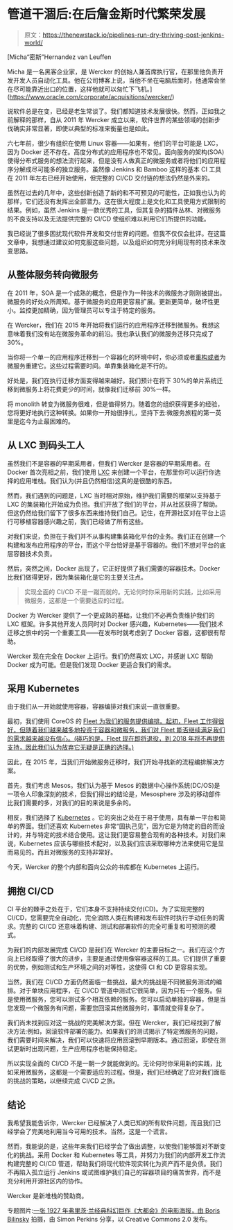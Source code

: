 # 管道干涸后:在后詹金斯时代繁荣发展

> 原文：<https://thenewstack.io/pipelines-run-dry-thriving-post-jenkins-world/>

[](https://www.oracle.com/corporate/acquisitions/wercker/)

 [Micha“密斯”Hernandez van Leuffen

Micha 是一名黑客企业家，是 Wercker 的创始人兼首席执行官，在那里他负责开发开发人员自动化工具。他在公司博客上说，当他不坐在电脑后面时，他通常会坐在尽可能靠近出口的位置，这样他就可以匆忙下飞机。](https://www.oracle.com/corporate/acquisitions/wercker/) [](https://www.oracle.com/corporate/acquisitions/wercker/)

说软件总是在变，已经是老生常谈了。我们都知道技术发展很快。然而，正如我之前解释的那样，自从 2011 年 Wercker 成立以来，软件世界的某些领域的创新步伐确实非常显著，即使以典型的标准来衡量也是如此。

六七年前，很少有组织在使用 Linux 容器——如果有，他们的平台可能是 LXC，因为 Docker 还不存在。高度分布式的应用程序也不常见。面向服务的架构(SOA)使得分布式服务的想法流行起来，但是没有人做真正的微服务或者将他们的应用程序分解成尽可能多的独立服务。虽然像 Jenkins 和 Bamboo 这样的基本 CI 工具在 2011 年左右已经开始使用，但完整的 CI/CD 交付链的想法仍然是外来的。

虽然在过去的几年中，这些创新创造了新的和不可预见的可能性，正如我也认为的那样，它们还没有发挥出全部潜力。这在很大程度上是文化和工具使用方式限制的结果。例如，虽然 Jenkins 是一款优秀的工具，但其复杂的插件丛林、对微服务的不良支持以及无法提供完整的 CI/CD 使组织难以利用它们所提供的功能。

我已经说了很多困扰现代软件开发和交付世界的问题。但我不仅仅会批评。在这篇文章中，我想通过建议如何克服这些问题，以及组织如何充分利用现有的技术来改变思路。

## 从整体服务转向微服务

在 2011 年，SOA 是一个成熟的概念，但是作为一种技术的微服务才刚刚被提出。微服务的好处众所周知。基于微服务的应用更容易扩展。更新更简单，破坏性更小。监控更加精确，因为管理员可以专注于特定的服务。

在 Wercker，我们在 2015 年开始将我们运行的应用程序迁移到微服务。我想这意味着我们没有站在微服务革命的前沿。我也承认我们的微服务迁移只完成了 30%。

当你将一个单一的应用程序迁移到一个容器化的环境中时，你必须或者[重构或者](http://blog.wercker.com/when-to-refactor-or-rebuild)为微服务重建它。这些过程需要时间。单靠集装箱化是不行的。

好处是，我们在执行迁移方面变得越来越好。我们预计在将下 30%的单片系统迁移到微服务上将花费更少的时间，就像我们迁移前 30%一样。

将 monolith 转变为微服务很难，但是值得努力。随着您的组织获得更多的经验，您将更好地执行这种转换。如果你一开始很挣扎，坚持下去:微服务旅程的第一英里是迄今为止最困难的。

## 从 LXC 到码头工人

虽然我们不是容器的早期采用者，但我们 Wercker 是容器的早期采用者。在 Docker 首次亮相之前，我们使用 [LXC](https://linuxcontainers.org/) 来创建一个平台，在那里你可以运行你选择的应用堆栈。我们认为(并且仍然相信)这真的是很酷的东西。

然而，我们遇到的问题是，LXC 当时相对原始，维护我们需要的框架以支持基于 LXC 的集装箱化开始成为负担。我们开放了我们的平台，并从社区获得了帮助。但这仍然给我们留下了很多东西来维持我们自己。记住，在开源社区对在平台上运行可移植容器感兴趣之前，我们已经做了所有这些。

对我们来说，负担在于我们并不从事构建集装箱化平台的业务。我们正在创建一个构建和发布应用程序的平台，而这个平台恰好是基于容器的。我们不想对平台的底层容器技术负责。

然后，突然之间，Docker 出现了，它正好提供了我们需要的容器技术。Docker 比我们做得更好，因为集装箱化是它的主要关注点。

> 实现全面的 CI/CD 不是一蹴而就的。无论何时你采用新的实践，比如采用微服务，这都是一个需要适应的过程。

Docker 为 Wercker 提供了一个更成熟的基础，让我们不必再负责维护我们的 LXC 框架。许多其他开发人员同时对 Docker 感兴趣，Kubernetes——我们技术迁移之旅中的另一个重要工具——在发布时就考虑到了 Docker 容器，这都很有帮助。

Wercker 现在完全在 Docker 上运行。我们仍然喜欢 LXC，并感谢 LXC 帮助 Docker 成为可能。但是我们发现 Docker 更适合我们的需求。

## 采用 Kubernetes

由于我们从一开始就使用容器，容器编排对我们来说一直很重要。

最初，我们使用 CoreOS 的 [Fleet 为我们的服务提供编排。起初，Fleet 工作得很好，但随着我们越来越多地投资于容器和微服务，我们对 Fleet 能否继续满足我们的需求越来越没有信心。(碰巧的是，Fleet 现在即将退役，到 2018 年将不再提供支持，因此我们认为放弃它无疑是正确的选择。)](https://github.com/coreos/fleet)

因此，在 2015 年，当我们开始微服务迁移时，我们开始寻找新的流程编排解决方案。

首先，我们考虑 Mesos。我们认为基于 Mesos 的数据中心操作系统(DC/OS)是一项令人印象深刻的技术，但我们得出的结论是，Mesosphere 涉及的移动部件比我们需要的多，对我们的目的来说是多余的。

相反，我们选择了 [Kubernetes](/category/kubernetes/) 。它的突出之处在于易于使用，具有单一平台和简单的界面。我们还喜欢 Kubernetes 非常“固执己见”，因为它是为特定的目的而设计的，并与特定的技术结合使用。这让我们更容易整合现有的各种技术。对我们来说，Kubernetes 应该与哪些技术配对，以及我们应该采取哪种方法来使用它是显而易见的。而且对微服务的支持非常好。

今天，Wercker 的整个内部和面向公众的书库都在 Kubernetes 上运行。

## 拥抱 CI/CD

CI 平台的棘手之处在于，它们本身不支持持续交付(CD)。为了实现完整的 CI/CD，您需要完全自动化，完全消除人类在构建和发布软件时执行手动任务的需求。完整的 CI/CD 还意味着构建、测试和部署软件的完全可重复和可预测的模式。

为我们的内部发展完成 CI/CD 是我们在 Wercker 的主要目标之一。我们在这个方向上已经取得了很大的进步，主要是通过使用像容器这样的工具。它们提供了重要的优势，例如测试和生产环境之间的对等性，这使得 CI 和 CD 更容易实现。

当然，我们在 CI/CD 方面仍然面临一些挑战，最大的挑战是不同微服务测试的编排。对于单块应用程序，在 CI/CD 管道中测试它很简单，因为只有一个服务。但是使用微服务，您可以测试多个相互依赖的服务。您可以启动单独的容器，但是当您发现一个微服务有问题，需要您回滚其他微服务时，事情就变得复杂了。

我们尚未找到应对这一挑战的完美解决方案。但在 Wercker，我们已经找到了解决方法:例如，回滚软件部署的能力。如果我们的测试揭示了特定微服务的问题，我们需要时间来解决，我们可以快速将应用回滚到早期版本。通过回滚，即使在测试更新时出现问题，生产应用程序也能保持稳定。

所以实现全面的 CI/CD 不是一朝一夕就能做到的。无论何时你采用新的实践，比如采用微服务，这都是一个需要适应的过程。但是，我们已经确定了应对我们面临的挑战的策略，以继续完成 CI/CD 之旅。

## 结论

我希望我能告诉你，Wercker 已经解决了人类已知的所有软件问题，而且我们已经学会了完美地利用当今可用的技术。当然，这是一个谎言。

然而，我能说的是，这些年来我们已经学会了做出调整，以使我们能够面对不断变化的挑战。采用 Docker 和 Kubernetes 等工具，并努力为我们的内部开发工作流构建完整的 CI/CD 管道，帮助我们将现代软件现实转化为资产而不是负债。我们不再陷入孤立运行 Jenkins 或试图维护我们自己的容器项目的痛苦世界，而不是充分利用开源社区内的协作。

Wercker 是新堆栈的赞助商。

专题图片:[一张 1927 年弗里茨·兰经典科幻巨作《大都会》的电影海报，由 Boris Bilinsky](http://folksonomy.co/?permalink=3340) 拍摄，由 Simon Perkins 分享，以 Creative Commons 2.0 发布。

<svg xmlns:xlink="http://www.w3.org/1999/xlink" viewBox="0 0 68 31" version="1.1"><title>Group</title> <desc>Created with Sketch.</desc></svg>